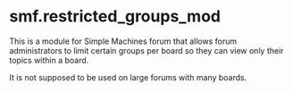 smf.restricted_groups_mod
=========================

This is a module for Simple Machines forum that allows forum administrators to limit certain groups per board so they can view only their topics within a board.

It is not supposed to be used on large forums with many boards.
